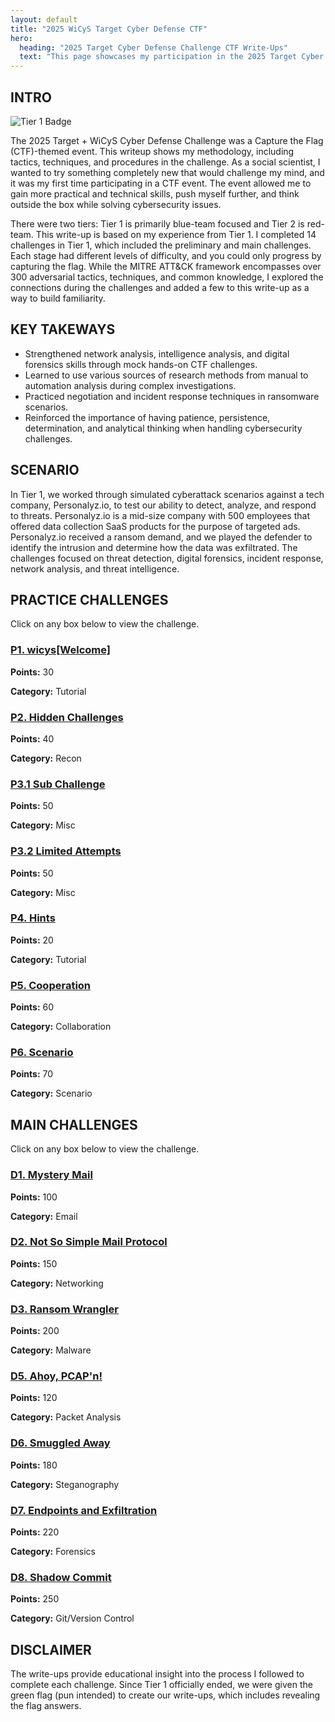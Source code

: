 ```yaml
---
layout: default
title: "2025 WiCyS Target Cyber Defense CTF"
hero:
  heading: "2025 Target Cyber Defense Challenge CTF Write-Ups"
  text: "This page showcases my participation in the 2025 Target Cyber Defense CTF Challenge hosted by WiCyS, which ran from July 1 through August 14, 2025."
---
```


## INTRO

<p>
  <img src="2025_wicys_target_ctf/assets/images/a1-target-tier1-badge.png" 
       alt="Tier 1 Badge" 
       style="flost: left; margin-right: 15px; width= 300px">
<p>

<p>
The 2025 Target + WiCyS Cyber Defense Challenge was a Capture the Flag (CTF)-themed event. This writeup shows my methodology, including tactics, techniques, and procedures in the challenge. As a social scientist, I wanted to try something completely new that would challenge my mind, and it was my first time participating in a CTF event. The event allowed me to gain more practical and technical skills, push myself further, and think outside the box while solving cybersecurity issues.
<p>

<p>
There were two tiers: Tier 1 is primarily blue-team focused and Tier 2 is red-team. This write-up is based on my experience from Tier 1. I completed 14 challenges in Tier 1, which included the preliminary and main challenges. Each stage had different levels of difficulty, and you could only progress by capturing the flag. While the MITRE ATT&CK framework encompasses over 300 adversarial tactics, techniques, and common knowledge, I explored the connections during the challenges and added a few to this write-up as a way to build familiarity.
</p>

## KEY TAKEWAYS

- Strengthened network analysis, intelligence analysis, and digital forensics skills through mock hands-on CTF challenges.
- Learned to use various sources of research methods from manual to automation analysis during complex investigations.
- Practiced negotiation and incident response techniques in ransomware scenarios.
- Reinforced the importance of having patience, persistence, determination, and analytical thinking when handling cybersecurity challenges.

## SCENARIO

In Tier 1, we worked through simulated cyberattack scenarios against a tech company, Personalyz.io, to test our ability to detect, analyze, and respond to threats. Personalyz.io is a mid-size company with 500 employees that offered data collection SaaS products for the purpose of targeted ads. Personalyz.io received a ransom demand, and we played the defender to identify the intrusion and determine how the data was exfiltrated. The challenges focused on threat detection, digital forensics, incident response, network analysis, and threat intelligence.

## PRACTICE CHALLENGES

Click on any box below to view the challenge.

<div class="challenge-grid">

  <div class="challenge-box">
    <h3><a href="practice_challenges/p1-wicys-welcome">P1. wicys[Welcome]</a></h3>
    <p><strong>Points:</strong> 30</p>
    <p><strong>Category:</strong> Tutorial</p>
  </div>

  <div class="challenge-box">
    <h3><a href="practice_challenges/p2-hidden-challenges">P2. Hidden Challenges</a></h3>
    <p><strong>Points:</strong> 40</p>
    <p><strong>Category:</strong> Recon</p>
  </div>

  <div class="challenge-box">
    <h3><a href="practice_challenges/p3-1-sub-challenge">P3.1 Sub Challenge</a></h3>
    <p><strong>Points:</strong> 50</p>
    <p><strong>Category:</strong> Misc</p>
  </div>

  <div class="challenge-box">
    <h3><a href="practice_challenges/p3-2-limited-attempts">P3.2 Limited Attempts</a></h3>
    <p><strong>Points:</strong> 50</p>
    <p><strong>Category:</strong> Misc</p>
  </div>

  <div class="challenge-box">
    <h3><a href="practice_challenges/p4-hints">P4. Hints</a></h3>
    <p><strong>Points:</strong> 20</p>
    <p><strong>Category:</strong> Tutorial</p>
  </div>

  <div class="challenge-box">
    <h3><a href="practice_challenges/p5-cooperation">P5. Cooperation</a></h3>
    <p><strong>Points:</strong> 60</p>
    <p><strong>Category:</strong> Collaboration</p>
  </div>

  <div class="challenge-box">
    <h3><a href="practice_challenges/p6-scenario">P6. Scenario</a></h3>
    <p><strong>Points:</strong> 70</p>
    <p><strong>Category:</strong> Scenario</p>
  </div>

</div>



## MAIN CHALLENGES

Click on any box below to view the challenge.

<div class="challenge-grid">

  <div class="challenge-box">
    <h3><a href="main_challenges/d1-mystery-mail">D1. Mystery Mail</a></h3>
    <p><strong>Points:</strong> 100</p>
    <p><strong>Category:</strong> Email</p>
  </div>

  <div class="challenge-box">
    <h3><a href="main_challenges/d2-not-so-simple-mail-protocol">D2. Not So Simple Mail Protocol</a></h3>
    <p><strong>Points:</strong> 150</p>
    <p><strong>Category:</strong> Networking</p>
  </div>

  <div class="challenge-box">
    <h3><a href="main_challenges/d3-ransom-wrangler">D3. Ransom Wrangler</a></h3>
    <p><strong>Points:</strong> 200</p>
    <p><strong>Category:</strong> Malware</p>
  </div>

  <div class="challenge-box">
    <h3><a href="main_challenges/d5-ahoy-pcapn">D5. Ahoy, PCAP'n!</a></h3>
    <p><strong>Points:</strong> 120</p>
    <p><strong>Category:</strong> Packet Analysis</p>
  </div>

  <div class="challenge-box">
    <h3><a href="main_challenges/d6-smuggled-away">D6. Smuggled Away</a></h3>
    <p><strong>Points:</strong> 180</p>
    <p><strong>Category:</strong> Steganography</p>
  </div>

  <div class="challenge-box">
    <h3><a href="main_challenges/d7-endpoints-exfiltration">D7. Endpoints and Exfiltration</a></h3>
    <p><strong>Points:</strong> 220</p>
    <p><strong>Category:</strong> Forensics</p>
  </div>

  <div class="challenge-box">
    <h3><a href="main_challenges/d8-shadow-commit">D8. Shadow Commit</a></h3>
    <p><strong>Points:</strong> 250</p>
    <p><strong>Category:</strong> Git/Version Control</p>
  </div>

</div>


## DISCLAIMER 

The write-ups provide educational insight into the process I followed to complete each challenge. Since Tier 1 officially ended, we were given the green flag (pun intended) to create our write-ups, which includes revealing the flag answers.
